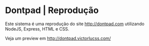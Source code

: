 # Dontpad | Reprodução
Este sistema é uma reprodução do site http://dontpad.com utilizando NodeJS, Express, HTML e CSS.

Veja um preview em http://dontpad.victorlucss.com/

